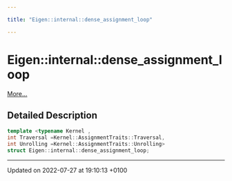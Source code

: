 ```yaml
---

title: "Eigen::internal::dense_assignment_loop"

---
```


# Eigen::internal::dense_assignment_loop



 [More...](#detailed-description)

## Detailed Description

```cpp
template <typename Kernel ,
int Traversal =Kernel::AssignmentTraits::Traversal,
int Unrolling =Kernel::AssignmentTraits::Unrolling>
struct Eigen::internal::dense_assignment_loop;
```

-------------------------------

Updated on 2022-07-27 at 19:10:13 +0100
